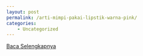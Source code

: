 ```yaml
---
layout: post
permalink: /arti-mimpi-pakai-lipstik-warna-pink/
categories:
    - Uncategorized
---
```


[Baca Selengkapnya](/06)